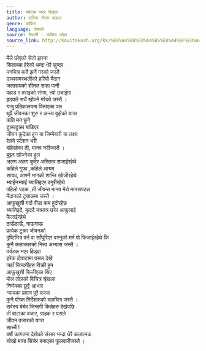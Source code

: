 ```yaml
---
title: पर्यटक भएर हिड्दा
author: सविता गौतम दाहाल
genre: कविता
language: नेपाली
source: नेपाली - कविता कोश
source_link: http://kavitakosh.org/kk/%E0%A4%B8%E0%A4%B5%E0%A4%BF%E0%A4%A4%E0%A4%BE_%E0%A4%97%E0%A5%8C%E0%A4%A4%E0%A4%AE_%E0%A4%A6%E0%A4%BE%E0%A4%B9%E0%A4%BE%E0%A4%B2
---
```


मैले छोएको सेतो झरना  
किताबमा हेरेको भन्दा धेरै सुन्दर  
मनभित्र कतै झर्ने गरको जस्तै  
उच्चसमस्थलीको हरियो मैदान  
जलासयको शीतल सफा पानी  
पहाड र तराइको संगम, त्यो उचाईमा  
हृदयले सधैं खोज्ने गरेको जस्तै ।  
यात्रु प्रतिक्षालयमा विताएका पल  
थुप्रै जीवनका शुरु र अन्त्य वुझेको यात्रा  
कति मन छुने  
टुक्राटुक्रा बाडिएर  
जीवन कुदेका हुन या जिम्मेवारी या लक्ष्य  
रेलवे स्टेशन भरी  
बहिरहेका ती, मानव नदीजस्तै ।  
बुझ्न खोज्नेका हुल  
अलग अलग कुदेर अस्तित्व सजाईरहेथे  
कहिले गुफा ,कहिले आश्रम  
सायद, आफ्नै भागको शान्ति खोजीरहेथे  
भ्याईनभ्याई च्यातिइएर दगुरीरहेथे  
पहिलो पटक ,ती जीवन्त मानव मेरो मानसपटल  
मैदानको ट्रयाकमा जस्तै ।  
आफूखुशी गर्दा पीडा कम हुदोरहेछ  
च्यातिइदै, कुददै यत्रतत्र छरेर आफूलाई  
फैलाईरहेथे  
ठाऊँठाऊँ, गाऊगाऊ  
प्रत्येक टुक्रा जीवनको  
दृष्टिभित्र पर्न वा साँघुरिएर वस्नुको मर्म पो फिजाईरहेथे कि  
कुनै कलाकारको नित्य अभ्यास जस्तै ।  
पर्यटक भएर हिड्दा  
हरेक दोवाटामा पसल देखे  
जहाँ जिन्दगीहरु विक्री हुन  
आफूखुशी फिजीएका थिए  
मोल तोलको विचित्र श्रृंखला  
निर्णयका छुट्टै आधार  
न्यायका प्रमाण पूरै फरक  
कुनै पोख्त निर्देशकको चलचित्र जस्तै ।  
सर्वस्य बेचेर जिन्दगी किन्नेहरु देखेपछि  
ती वाटाका वजार, ग्राहक र पसले  
जीवन वजारको यात्रा  
साच्चैं !  
वर्षौ कागतमा देखेको संसार भन्दा धेरै कलात्मक  
चोखो माया सिंचेर बनाएका फूलवारीजस्तै ।

